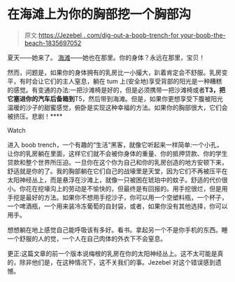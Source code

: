 # 在海滩上为你的胸部挖一个胸部沟

> 原文:[https://Jezebel . com/dig-out-a-boob-trench-for your-boob-the-beach-1835697052](https://jezebel.com/dig-out-a-boob-trench-for-your-boobs-at-the-beach-1835697052)

夏天——她来了。 [海滩](https://jezebel.com/tag/beach)——她也在那里。你的身体？永远在那里，宝贝！

然而，问题是，如果你的身体拥有的乳房比一小撮大，趴着肯定会不舒服。乳房变平，有时会让它们的主人窒息，躺在 tum 上(安全地)享受背部的阳光是一种糟糕的感觉。有变通的办法:一把沙滩椅是好的，但是必须携带一把沙滩椅或者**T3，把它塞进你的汽车后备箱到**T5，然后带到海滩。但是，如果你更想享受下腹被阳光温暖的沙子的甜蜜感觉，俯卧是实现这种幸福的方法。如果你的胸部很大，它们会被挤压。悲剧！****

Watch

进入 boob trench，一个有趣的“生活”黑客，就像它听起来一样简单:一个小孔，让你的乳房躺在里面，这样它们就不会被你身体的重量、你的抵押贷款、你的学生贷款和整个世界所压迫。一旦你在这个你为自己和你的乳房创造的地方安顿下来，舒适就是你的了。我的胸部躺在它们自己的战壕里是天堂，因为它们不再被压平在太阳神经丛上，而是悬浮在沙滩上，就像一只被困在琥珀中的蚊子。舒适的代价很小。你花在挖壕沟上的劳动是不愉快的，但最终是有回报的。用手挖很烂，但是用手挖是最好的方法。如果你不想用手挖沙子，你可以用一个空塑料瓶，一个杯子，一个啤酒瓶，一个用来装冷冻葡萄的自封袋，或者，如果你没有其他选择，你可以用手。

想想躺在地上感觉自己能呼吸该有多好。看书。拿起另一个不是你手机的东西。睡一个舒服的人的觉，一个人在自己肉体的外衣下不会窒息。

更正:这篇文章的前一个版本说梅根的乳房在你的太阳神经丛上。这不太可能是真的，除非他们是，在这种情况下，这不关我们的事。Jezebel 对这个错误感到遗憾。